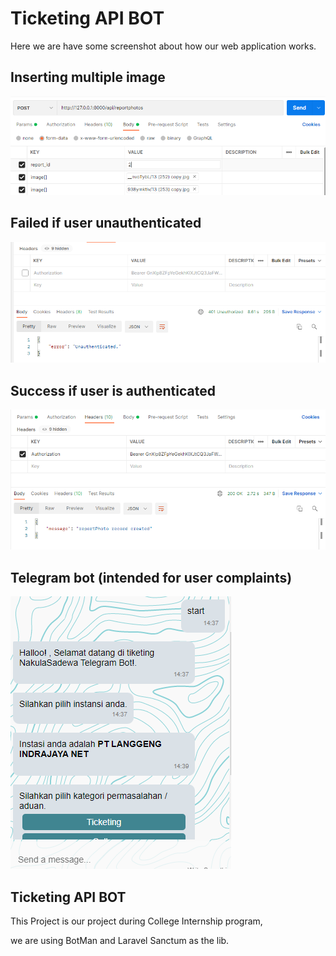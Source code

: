 # Ticketing API BOT
Here we are have some screenshot about how our web application works.

## Inserting multiple image
<img src="/image_read/insertmultiple.png" title="Screenshot 1"/>

## Failed if user unauthenticated
<img src="/image_read/failedunauthenticated.png" title="Screenshot 2"/>

## Success if user is authenticated
<img src="/image_read/reportphotosuccess.png" title="Screenshot 3"/>

## Telegram bot (intended for user complaints)
<img src="/image_read/chatbot.png" title="Screenshot 4"/>


## Ticketing API BOT

This Project is our project during College Internship program,

we are using BotMan and Laravel Sanctum as the lib.
